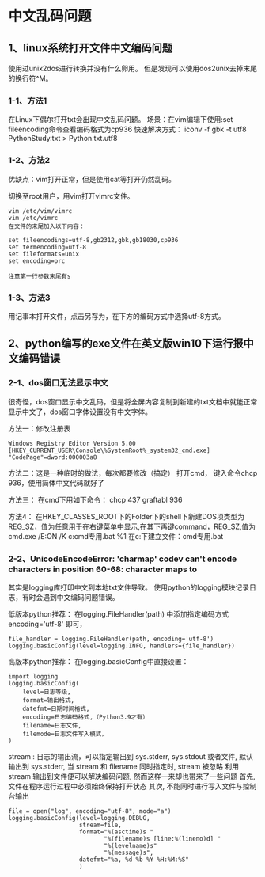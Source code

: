 # 中文乱码问题

## 1、linux系统打开文件中文编码问题
使用过unix2dos进行转换并没有什么卵用。
但是发现可以使用dos2unix去掉末尾的换行符^M。

### 1-1、方法1
在Linux下偶尔打开txt会出现中文乱码问题。
场景：在vim编辑下使用:set fileencoding命令查看编码格式为cp936
快速解决方式： iconv -f gbk -t utf8 PythonStudy.txt > Python.txt.utf8

### 1-2、方法2
优缺点：vim打开正常，但是使用cat等打开仍然乱码。

切换至root用户，用vim打开vimrc文件。

```
vim /etc/vim/vimrc
vim /etc/vimrc
在文件的末尾加入以下内容：

set fileencodings=utf-8,gb2312,gbk,gb18030,cp936
set termencoding=utf-8
set fileformats=unix
set encoding=prc

注意第一行参数末尾有s
```

### 1-3、方法3
用记事本打开文件，点击另存为，在下方的编码方式中选择utf-8方式。

## 2、python编写的exe文件在英文版win10下运行报中文编码错误

### 2-1、dos窗口无法显示中文
很奇怪，dos窗口显示中文乱码，但是将全屏内容复制到新建的txt文档中就能正常显示中文了，dos窗口字体设置没有中文字体。

方法一：修改注册表
```
Windows Registry Editor Version 5.00
[HKEY_CURRENT_USER\Console\%SystemRoot%_system32_cmd.exe]
"CodePage"=dword:000003a8
```

方法二：这是一种临时的做法，每次都要修改（搞定）
打开cmd， 键入命令chcp 936，使用简体中文代码就好了

方法三：
在cmd下用如下命令：
chcp 437
graftabl 936

方法4：
在HKEY_CLASSES_ROOT下的Folder下的shell下新建DOS项类型为REG_SZ，值为任意用于在右键菜单中显示,在其下再键command，REG_SZ,值为cmd.exe /E:ON /K c:cmd专用.bat %1
在c:下建立文件：cmd专用.bat

### 2-2、UnicodeEncodeError: 'charmap' codev can't encode characters in position 60-68: character maps to <undefined>
其实是logging库打印中文到本地txt文件导致。
使用python的logging模块记录日志，有时会遇到中文编码问题错误。

低版本python推荐：
在logging.FileHandler(path) 中添加指定编码方式 encoding='utf-8' 即可，
```
file_handler = logging.FileHandler(path, encoding='utf-8') 
logging.basicConfig(level=logging.INFO, handlers={file_handler})
```

高版本python推荐：
在logging.basicConfig中直接设置：
```
import logging
logging.basicConfig(
    level=日志等级, 
    format=输出格式, 
    datefmt=日期时间格式, 
    encoding=日志编码格式,（Python3.9才有）
    filename=日志文件,
    filemode=日志文件写入模式，
)
```

stream : 日志的输出流，可以指定输出到 sys.stderr, sys.stdout 或者文件, 默认输出到 sys.stderr, 当 stream 和 filename 同时指定时, stream 被忽略
利用 stream 输出到文件便可以解决编码问题, 然而这样一来却也带来了一些问题
首先, 文件在程序运行过程中必须始终保持打开状态
其次, 不能同时进行写入文件与控制台输出
```
file = open("log", encoding="utf-8", mode="a")
logging.basicConfig(level=logging.DEBUG,
                    stream=file,
                    format="%(asctime)s "
                           "%(filename)s [line:%(lineno)d] "
                           "%(levelname)s"
                           "%(message)s",
                    datefmt="%a, %d %b %Y %H:%M:%S"
                    )
```


